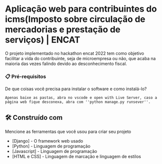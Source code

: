 # Aplicação web para contribuintes do icms(Imposto sobre circulação de mercadorias e prestação de serviços) | ENCAT

O projeto implementado no hackathon encat 2022 tem como objetivo facilitar a vida do contribuinte, seja de microempresa ou não, que acaba na maioria das vezes falindo devido ao desconhecimento fiscal.

### 📋 Pré-requisitos

De que coisas você precisa para instalar o software e como instalá-lo?

```
Apenas baixe as pastas, abra no vscode e open with Live Server, caso a página web fique desconexa, abra com ''python manage.py runsever''.     
```

## 🛠️ Construído com

Mencione as ferramentas que você usou para criar seu projeto

* [Django] - O framework web usado
* [Python] - Linguagem de programação
* [Javascript] - Linguagem de programação
* [HTML e CSS] -  Linguagem de marcação e linguagem de estilos

